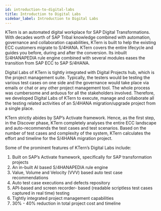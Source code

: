 ```yaml
---
id: introduction-to-digital-labs
title: Introduction to Digital Labs
sidebar_label: Introduction to Digital Labs
---
```


KTern is an automated digital workplace for SAP Digital Transformations. With decades worth of SAP Tribal knowledge combined with automation, governance and collaboration capabilities, KTern is built to help the existing ECC customers migrate to S/4HANA. KTern covers the entire lifecycle and guides you before, during and after the conversion. Its inbuilt S/4HANAPEDIA rule engine combined with several modules eases the transition from SAP ECC to SAP S/4HANA.

Digital Labs of KTern is tightly integrated with Digital Projects hub, which is the project management suite. Typically, the testers would be testing the various test cases on one side and the governance would take place via emails or chat or any other project management tool. The whole process was cumbersome and arduous for all the stakeholders involved. Therefore, we developed Digital Labs of KTern to execute, manage and collaborate all the testing related activities of an S/4HANA migration/upgrade project from a single place.

KTern strictly abides by SAP’s Activate framework. Hence, as the first step, in the Discover phase, KTern completely analyses the entire ECC landscape and auto-recommends the test cases and test scenarios. Based on the number of test cases and complexity of the system, KTern calculates the effort and timeline for the S/4HANA migration project.

Some of the prominent features of KTern’s Digital Labs include:

1. Built on SAP’s Activate framework, specifically for SAP transformation projects
2. An in-built AI based S/4HANAPEDIA rule engine
3. Value, Volume and Velocity (VVV) based auto test case recommendations
4. Auto test case executions and defects repository
5. API-based and screen recorder- based (readable scriptless test cases captured in real time) testing
6. Tightly integrated project management capabilities
7. 30% - 40% reduction in total project cost and timeline
